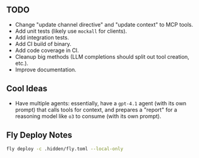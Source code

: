 ## TODO

- Change "update channel directive" and "update context" to MCP tools.
- Add unit tests (likely use `mockall` for clients).
- Add integration tests.
- Add CI build of binary.
- Add code coverage in CI.
- Cleanup big methods (LLM completions should split out tool creation, etc.).
- Improve documentation.

## Cool Ideas

- Have multiple agents: essentially, have a `gpt-4.1` agent (with its own prompt) that calls tools for context, and prepares a "report" for a reasoning model like `o3` to consume (with its own prompt).

## Fly Deploy Notes

```bash
fly deploy -c .hidden/fly.toml --local-only
```